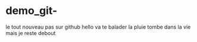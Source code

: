 # demo_git-
le tout nouveau pas sur github
hello 
va te balader
la pluie tombe dans la  vie mais je reste debout 
